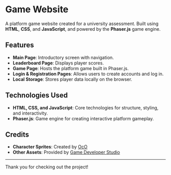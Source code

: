 # Game Website

A platform game website created for a university assessment. Built using **HTML**, **CSS**, and **JavaScript**, and powered by the **Phaser.js** game engine.

## Features
- **Main Page**: Introductory screen with navigation.
- **Leaderboard Page**: Displays player scores.
- **Game Page**: Hosts the platform game built in Phaser.js.
- **Login & Registration Pages**: Allows users to create accounts and log in.
- **Local Storage**: Stores player data locally on the browser.

## Technologies Used
- **HTML, CSS, and JavaScript**: Core technologies for structure, styling, and interactivity.
- **Phaser.js**: Game engine for creating interactive platform gameplay.

## Credits
- **Character Sprites**: Created by [OcO](https://oco.itch.io/)
- **Other Assets**: Provided by [Game Developer Studio](https://www.gamedeveloperstudio.com/index.php)

---

Thank you for checking out the project!
